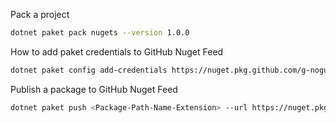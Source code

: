 Pack a project
```bash
dotnet paket pack nugets --version 1.0.0
```

How to add paket credentials to GitHub Nuget Feed
```bash
dotnet paket config add-credentials https://nuget.pkg.github.com/g-nogueira/index.json --verify
```
Publish a package to GitHub Nuget Feed
```bash
dotnet paket push <Package-Path-Name-Extension> --url https://nuget.pkg.github.com/g-nogueira --api-key <GitHub-Access-Token>
```